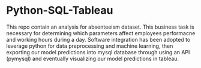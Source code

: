 # Python-SQL-Tableau
This repo contain an analysis for absenteeism dataset. This business task is necessary for determining which parameters affect employees performacne and working hours during a day.
Software integration has been adopted to leverage python for data preprocessing and machine learning, then exporting our model predictions into mysql database through using an API (pymysql) and eventually visualizing our model predictions in tableau.
